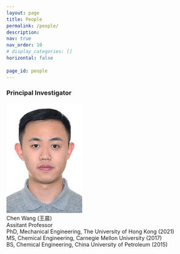 ```yaml
---
layout: page
title: People
permalink: /people/
description: 
nav: true
nav_order: 10
# display_categories: []
horizontal: false

page_id: people
---
```


### Principal Investigator

<div class="t-grid-wrap people-page-g1">
    <div class="t-grid-item tgi1"><img class="t-grid-item-img"  src="/assets/img/profile.jpg" /></div>
    <div class="t-grid-item tgi2">
        <div class="p-name">Chen Wang (王晨)</div>
        <div>Assitant Professor</div>
        <div>PhD, Mechanical Engineering, The University of Hong Kong (2021)</div>
        <div>MS, Chemical Engineering, Carnegie Mellon University (2017)</div>
        <div>BS, Chemical Engineering, China University of Petroleum (2015)</div>
    </div>
</div>
